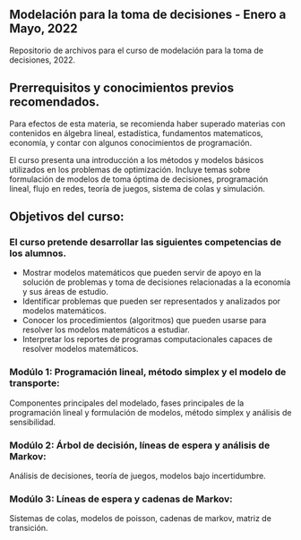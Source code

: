 ## Modelación para la toma de decisiones - Enero a Mayo, 2022
Repositorio de archivos para el curso de modelación para la toma de decisiones, 2022.

## Prerrequisitos y conocimientos previos recomendados.
Para efectos de esta materia, se recomienda haber superado materias con contenidos en álgebra lineal, estadística, fundamentos matematicos, economía, y contar con algunos conocimientos de programación.

El curso presenta una introducción a los métodos y modelos básicos utilizados en los problemas de optimización. Incluye temas sobre formulación de modelos de toma óptima de decisiones, programación lineal, flujo en redes, teoría de juegos, sistema de colas y simulación.

## Objetivos del curso:
### El curso pretende desarrollar las siguientes competencias de los alumnos.
* Mostrar modelos matemáticos que pueden servir de apoyo en la solución de problemas y toma de decisiones relacionadas a la economía y sus áreas de estudio. 
* Identificar problemas que pueden ser representados y analizados por modelos matemáticos. 
* Conocer los procedimientos (algoritmos) que pueden usarse para resolver los modelos matemáticos a estudiar. 
* Interpretar los reportes de programas computacionales capaces de resolver modelos matemáticos.


### Modúlo 1: Programación lineal, método simplex y el modelo de transporte: 
Componentes principales del modelado, fases principales de la programación lineal y formulación de modelos, método simplex y análisis de sensibilidad.

### Modúlo 2: Árbol de decisión, líneas de espera y análisis de Markov: 
Análisis de decisiones, teoría de juegos, modelos bajo incertidumbre. 

### Modúlo 3: Líneas de espera y cadenas de Markov: 
Sistemas de colas, modelos de poisson, cadenas de markov, matriz de transición.  


